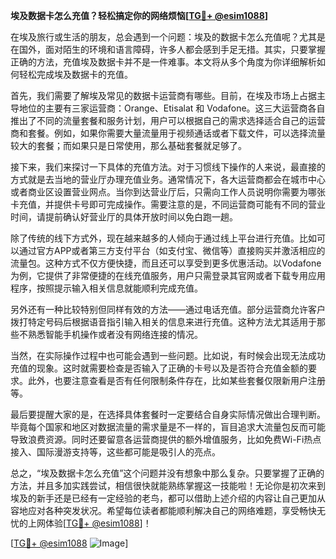 **埃及数据卡怎么充值？轻松搞定你的网络烦恼[[TG💪+ @esim1088](https://t.me/s/esim1088)]**

在埃及旅行或生活的朋友，总会遇到一个问题：埃及的数据卡怎么充值呢？尤其是在国外，面对陌生的环境和语言障碍，许多人都会感到手足无措。其实，只要掌握正确的方法，充值埃及数据卡并不是一件难事。本文将从多个角度为你详细解析如何轻松完成埃及数据卡的充值。

首先，我们需要了解埃及常见的数据卡运营商有哪些。目前，在埃及市场上占据主导地位的主要有三家运营商：Orange、Etisalat 和 Vodafone。这三大运营商各自推出了不同的流量套餐和服务计划，用户可以根据自己的需求选择适合自己的运营商和套餐。例如，如果你需要大量流量用于视频通话或者下载文件，可以选择流量较大的套餐；而如果只是日常使用，那么基础套餐就足够了。

接下来，我们来探讨一下具体的充值方法。对于习惯线下操作的人来说，最直接的方式就是去当地的营业厅办理充值业务。通常情况下，各大运营商都会在城市中心或者商业区设置营业网点。当你到达营业厅后，只需向工作人员说明你需要为哪张卡充值，并提供卡号即可完成操作。需要注意的是，不同运营商可能有不同的营业时间，请提前确认好营业厅的具体开放时间以免白跑一趟。

除了传统的线下方式外，现在越来越多的人倾向于通过线上平台进行充值。比如可以通过官方APP或者第三方支付平台（如支付宝、微信等）直接购买并激活相应的流量包。这种方式不仅方便快捷，而且还可以享受到更多优惠活动。以Vodafone为例，它提供了非常便捷的在线充值服务，用户只需登录其官网或者下载专用应用程序，按照提示输入相关信息就能顺利完成充值。

另外还有一种比较特别但同样有效的方法——通过电话充值。部分运营商允许客户拨打特定号码后根据语音指引输入相关的信息来进行充值。这种方法尤其适用于那些不熟悉智能手机操作或者没有网络连接的情况。

当然，在实际操作过程中也可能会遇到一些问题。比如说，有时候会出现无法成功充值的现象。这时就需要检查是否输入了正确的卡号以及是否符合充值金额的要求。此外，也要注意查看是否有任何限制条件存在，比如某些套餐仅限新用户注册等。

最后要提醒大家的是，在选择具体套餐时一定要结合自身实际情况做出合理判断。毕竟每个国家和地区对数据流量的需求量是不一样的，盲目追求大流量包反而可能导致浪费资源。同时还要留意各运营商提供的额外增值服务，比如免费Wi-Fi热点接入、国际漫游支持等，这些都可能是吸引人的亮点。

总之，“埃及数据卡怎么充值”这个问题并没有想象中那么复杂。只要掌握了正确的方法，并且多加实践尝试，相信很快就能熟练掌握这一技能啦！无论你是初次来到埃及的新手还是已经有一定经验的老鸟，都可以借助上述介绍的内容让自己更加从容地应对各种突发状况。希望每位读者都能顺利解决自己的网络难题，享受畅快无忧的上网体验[[TG💪+ @esim1088](https://t.me/s/esim1088)]！

[[TG💪+ @esim1088](https://t.me/s/esim1088) ![Image](https://i.postimg.cc/4NQfJmqS/Snipaste-2025-05-13-00-14-12.png)]